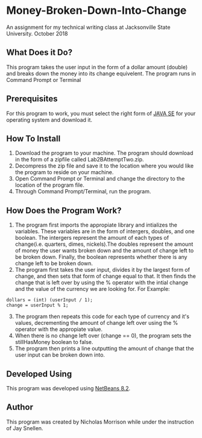 # Money-Broken-Down-Into-Change
An assignment for my technical writing class at Jacksonville State University. October 2018
## What Does it Do?
This program takes the user input in the form of a dollar amount (double) and breaks down the money into its change equivelent. The program runs in Command Prompt or Terminal
## Prerequisites
For this program to work, you must select the right form of [JAVA SE](https://www.oracle.com/technetwork/java/javase/downloads/jdk8-downloads-2133151.html) for your operating system and download it.
## How To Install
1. Download the program to your machine. The program should download in the form of a zipfile called Lab2BAttemptTwo.zip.
2. Decompress the zip file and save it to the location where you would like the program to reside on your machine.
3. Open Command Prompt or Terminal and change the directory to the location of the program file.
4. Through Command Prompt/Terminal, run the program. 
## How Does the Program Work?
1. The program first imports the appropiate library and intializes the variables. These variables are in the form of intergers, doubles, and one boolean. The intergers represent the amount of each types of change(i.e. quarters, dimes, nickels).The doubles represent the amount of money the user wants broken down and the amount of change left to be broken down. Finally, the boolean represents whether there is any change left to be broken down. 
2. The program first takes the user input, divides it by the largest form of change, and then sets that form of change equal to that. It then finds the change that is left over by using the % operator with the intial change and the value of the currency we are looking for.
For Example:
```
dollars = (int) (userInput / 1); 
change = userInput % 1;
```
3. The program then repeats this code for each type of currency and it's values, decrementing the amount of change left over using the % operator with the appropiate value. 
4. When there is no change left over (change == 0), the program sets the stillHasMoney boolean to false. 
5. The program then prints a line outputting the amount of change that the user input can be broken down into.
## Developed Using 
This program was developed using [NetBeans 8.2](https://netbeans.org/downloads/).  
## Author
This program was created by Nicholas Morrison while under the instruction of Jay Snellen.
